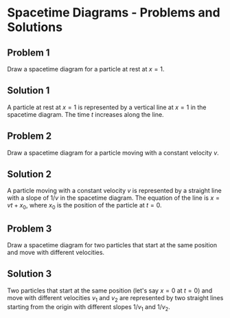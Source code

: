 # Spacetime Diagrams - Problems and Solutions

## Problem 1

Draw a spacetime diagram for a particle at rest at $x = 1$.

## Solution 1

A particle at rest at $x = 1$ is represented by a vertical line at $x = 1$ in the spacetime diagram. The time $t$ increases along the line.

## Problem 2

Draw a spacetime diagram for a particle moving with a constant velocity $v$.

## Solution 2

A particle moving with a constant velocity $v$ is represented by a straight line with a slope of $1/v$ in the spacetime diagram. The equation of the line is $x = vt + x_0$, where $x_0$ is the position of the particle at $t = 0$.

## Problem 3

Draw a spacetime diagram for two particles that start at the same position and move with different velocities.

## Solution 3

Two particles that start at the same position (let's say $x = 0$ at $t = 0$) and move with different velocities $v_1$ and $v_2$ are represented by two straight lines starting from the origin with different slopes $1/v_1$ and $1/v_2$.